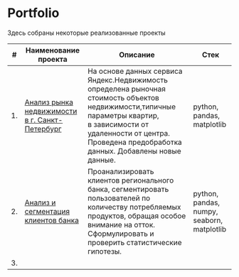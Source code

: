 # Portfolio

Здесь собраны некоторые реализованные проекты

| #    | Наименование проекта                | Описание                                                     | Стек                                                         |
| ---- | ------------------------------------------------------------ | ------------------------------------------------------------ | ------------------------------------------------------------ |
| 1.   | [Анализ рынка недвижимости в г. Санкт-Петербург](https://github.com/KotyaKatina/Portfolio/tree/main/Real%20Estate%20Market)| На основе данных сервиса Яндекс.Недвижимость<br/>определена рыночная стоимость объектов недвижимости,типичные параметры квартир, <br/> в зависимости от удаленности от центра. Проведена предобработка данных. Добавлены новые данные. | python, pandas, matplotlib       |
| 2.   | [Анализ и сегментация клиентов банка](https://github.com/KotyaKatina/Portfolio/tree/main/)| Проанализировать клиентов регионального банка, сегментировать пользователей по количеству потребляемых продуктов, обращая особое внимание на отток. Сформулировать и проверить статистические гипотезы.| python, pandas, numpy, seaborn, matplotlib |
| 3.   |  |  |  |

